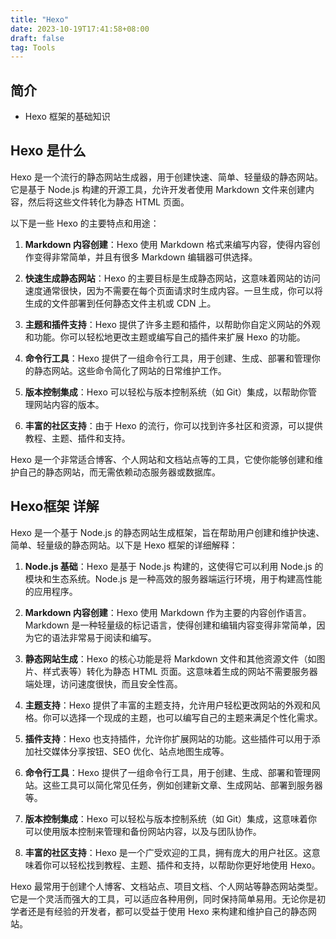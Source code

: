 ```yaml
---
title: "Hexo"
date: 2023-10-19T17:41:58+08:00
draft: false
tag: Tools
---
```



## 简介

+ Hexo 框架的基础知识

## Hexo 是什么

Hexo 是一个流行的静态网站生成器，用于创建快速、简单、轻量级的静态网站。它是基于 Node.js 构建的开源工具，允许开发者使用 Markdown 文件来创建内容，然后将这些文件转化为静态 HTML 页面。

以下是一些 Hexo 的主要特点和用途：

1. **Markdown 内容创建**：Hexo 使用 Markdown 格式来编写内容，使得内容创作变得非常简单，并且有很多 Markdown 编辑器可供选择。

2. **快速生成静态网站**：Hexo 的主要目标是生成静态网站，这意味着网站的访问速度通常很快，因为不需要在每个页面请求时生成内容。一旦生成，你可以将生成的文件部署到任何静态文件主机或 CDN 上。

3. **主题和插件支持**：Hexo 提供了许多主题和插件，以帮助你自定义网站的外观和功能。你可以轻松地更改主题或编写自己的插件来扩展 Hexo 的功能。

4. **命令行工具**：Hexo 提供了一组命令行工具，用于创建、生成、部署和管理你的静态网站。这些命令简化了网站的日常维护工作。

5. **版本控制集成**：Hexo 可以轻松与版本控制系统（如 Git）集成，以帮助你管理网站内容的版本。

6. **丰富的社区支持**：由于 Hexo 的流行，你可以找到许多社区和资源，可以提供教程、主题、插件和支持。

Hexo 是一个非常适合博客、个人网站和文档站点等的工具，它使你能够创建和维护自己的静态网站，而无需依赖动态服务器或数据库。

## Hexo框架 详解

Hexo 是一个基于 Node.js 的静态网站生成框架，旨在帮助用户创建和维护快速、简单、轻量级的静态网站。以下是 Hexo 框架的详细解释：

1. **Node.js 基础**：Hexo 是基于 Node.js 构建的，这使得它可以利用 Node.js 的模块和生态系统。Node.js 是一种高效的服务器端运行环境，用于构建高性能的应用程序。

2. **Markdown 内容创建**：Hexo 使用 Markdown 作为主要的内容创作语言。Markdown 是一种轻量级的标记语言，使得创建和编辑内容变得非常简单，因为它的语法非常易于阅读和编写。

3. **静态网站生成**：Hexo 的核心功能是将 Markdown 文件和其他资源文件（如图片、样式表等）转化为静态 HTML 页面。这意味着生成的网站不需要服务器端处理，访问速度很快，而且安全性高。

4. **主题支持**：Hexo 提供了丰富的主题支持，允许用户轻松更改网站的外观和风格。你可以选择一个现成的主题，也可以编写自己的主题来满足个性化需求。

5. **插件支持**：Hexo 也支持插件，允许你扩展网站的功能。这些插件可以用于添加社交媒体分享按钮、SEO 优化、站点地图生成等。

6. **命令行工具**：Hexo 提供了一组命令行工具，用于创建、生成、部署和管理网站。这些工具可以简化常见任务，例如创建新文章、生成网站、部署到服务器等。

7. **版本控制集成**：Hexo 可以轻松与版本控制系统（如 Git）集成，这意味着你可以使用版本控制来管理和备份网站内容，以及与团队协作。

8. **丰富的社区支持**：Hexo 是一个广受欢迎的工具，拥有庞大的用户社区。这意味着你可以轻松找到教程、主题、插件和支持，以帮助你更好地使用 Hexo。

Hexo 最常用于创建个人博客、文档站点、项目文档、个人网站等静态网站类型。它是一个灵活而强大的工具，可以适应各种用例，同时保持简单易用。无论你是初学者还是有经验的开发者，都可以受益于使用 Hexo 来构建和维护自己的静态网站。